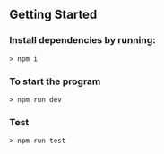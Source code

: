 ## **Getting Started**

### **Install dependencies by running:** 
`> npm i`

### **To start the program**
`> npm run dev`

### **Test**
`> npm run test`
